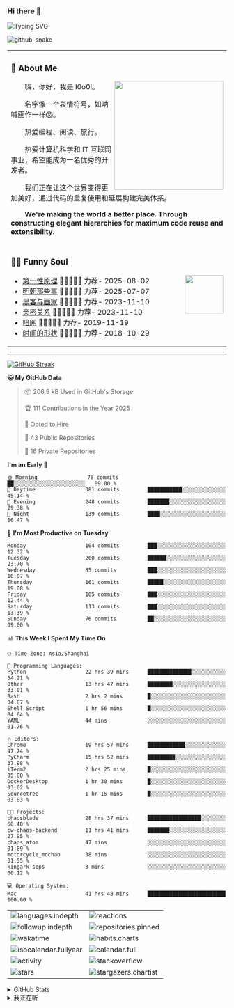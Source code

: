 ### Hi there 👋

![Typing SVG](https://readme-typing-svg.demolab.com?font=Fira+Code&pause=1000&color=0081FF&center=true&vCenter=true&random=false&width=435&lines=Full+Stack+Web+Developer;Always+learning+new+things%EF%BC%81)

[//]: # (![暗色]&#40;https://raw.githubusercontent.com/ol0o0lo/ol0o0lo/output/github-contribution-grid-snake-dark.svg&#41;)

[//]: # (![暗色]&#40;https://raw.githubusercontent.com/ol0o0lo/ol0o0lo/output/github-contribution-grid-snake-dark.svg&#41;)

<picture>
  <source media="(prefers-color-scheme: dark)" srcset="https://cdn.jsdelivr.net/gh/ol0o0lo/ol0o0lo@output/github-contribution-grid-snake-dark.svg" />
  <source media="(prefers-color-scheme: light)" srcset="https://cdn.jsdelivr.net/gh/ol0o0lo/ol0o0lo@output/github-contribution-grid-snake.svg" />
  <img alt="github-snake" src="github-snake.svg" />
</picture>


<table>

<tr><td>

### 🤺 About Me

<img align="right" width="250" src="https://spotify-github-profile.kittinanx.com/api/view.svg?uid=317lj6ke5g24u5s4ltvl352v5daa&cover_image=true&theme=natemoo-re&show_offline=false&background_color=121212&interchange=true&bar_color=53b14f&bar_color_cover=true" />

<p>&emsp;&emsp;嗨，你好，我是 l0o0l。</p>
<p>&emsp;&emsp;名字像一个表情符号，如呐喊画作一样😱。</p>
<p>&emsp;&emsp;热爱编程、阅读、旅行。</p>
<p>&emsp;&emsp;热爱计算机科学和 IT 互联网事业，希望能成为一名优秀的开发者。</p>
<p>&emsp;&emsp;我们正在让这个世界变得更加美好，通过代码的重复使用和延展构建完美体系。</p>
<p>&emsp;&emsp;<strong>We're making the world a better place. Through constructing elegant hierarchies for maximum code reuse and extensibility.</strong></p>

</td></tr>


<tr><td>

### 🤾‍♂️ Funny Soul

<img align="right" width="88" src="https://cdn.jsdelivr.net/gh/sun0225SUN/sun0225SUN/assets/images/artist.png" />

<!-- START_SECTION:douban -->
* <a href='https://book.douban.com/subject/36890781/' target='_blank'>第一性原理</a> 🌟🌟🌟🌟🌟 力荐- 2025-08-02
* <a href='https://book.douban.com/subject/7163250/' target='_blank'>明朝那些事</a> 🌟🌟🌟🌟🌟 力荐- 2025-07-07
* <a href='https://book.douban.com/subject/6021440/' target='_blank'>黑客与画家</a> 🌟🌟🌟🌟🌟 力荐- 2023-11-10
* <a href='https://book.douban.com/subject/26585065/' target='_blank'>亲密关系</a> 🌟🌟🌟🌟🌟 力荐- 2023-11-10
* <a href='https://music.douban.com/subject/30187654/' target='_blank'>暗网</a> 🌟🌟🌟🌟🌟 力荐- 2019-11-19
* <a href='http://movie.douban.com/subject/1292365/' target='_blank'>时间的形状</a> 🌟🌟🌟🌟🌟 力荐- 2018-10-29

<!-- END_SECTION:douban -->

</td></tr>


</table>


---

[//]: # (### 我的打卡)


[![GitHub Streak](https://github-readme-streak-stats-blond-iota.vercel.app/?user=ol0o0lo&theme=transparent&locale=zh_Hans&date_format=%5BY.%5Dn.j&mode=weekly&exclude_days=Sun%2CSat)](https://git.io/streak-stats)


<!--START_SECTION:waka-->
**🐱 My GitHub Data** 

> 📦 206.9 kB Used in GitHub's Storage 
 > 
> 🏆 111 Contributions in the Year 2025
 > 
> 💼 Opted to Hire
 > 
> 📜 43 Public Repositories 
 > 
> 🔑 16 Private Repositories 
 > 
**I'm an Early 🐤** 

```text
🌞 Morning                76 commits          ██░░░░░░░░░░░░░░░░░░░░░░░   09.00 % 
🌆 Daytime                381 commits         ███████████░░░░░░░░░░░░░░   45.14 % 
🌃 Evening                248 commits         ███████░░░░░░░░░░░░░░░░░░   29.38 % 
🌙 Night                  139 commits         ████░░░░░░░░░░░░░░░░░░░░░   16.47 % 
```
📅 **I'm Most Productive on Tuesday** 

```text
Monday                   104 commits         ███░░░░░░░░░░░░░░░░░░░░░░   12.32 % 
Tuesday                  200 commits         ██████░░░░░░░░░░░░░░░░░░░   23.70 % 
Wednesday                85 commits          ███░░░░░░░░░░░░░░░░░░░░░░   10.07 % 
Thursday                 161 commits         █████░░░░░░░░░░░░░░░░░░░░   19.08 % 
Friday                   105 commits         ███░░░░░░░░░░░░░░░░░░░░░░   12.44 % 
Saturday                 113 commits         ███░░░░░░░░░░░░░░░░░░░░░░   13.39 % 
Sunday                   76 commits          ██░░░░░░░░░░░░░░░░░░░░░░░   09.00 % 
```


📊 **This Week I Spent My Time On** 

```text
🕑︎ Time Zone: Asia/Shanghai

💬 Programming Languages: 
Python                   22 hrs 39 mins      ██████████████░░░░░░░░░░░   54.21 % 
Other                    13 hrs 47 mins      ████████░░░░░░░░░░░░░░░░░   33.01 % 
Bash                     2 hrs 2 mins        █░░░░░░░░░░░░░░░░░░░░░░░░   04.87 % 
Shell Script             1 hr 56 mins        █░░░░░░░░░░░░░░░░░░░░░░░░   04.64 % 
YAML                     44 mins             ░░░░░░░░░░░░░░░░░░░░░░░░░   01.76 % 

🔥 Editors: 
Chrome                   19 hrs 57 mins      ████████████░░░░░░░░░░░░░   47.74 % 
PyCharm                  15 hrs 52 mins      █████████░░░░░░░░░░░░░░░░   37.98 % 
iTerm2                   2 hrs 25 mins       █░░░░░░░░░░░░░░░░░░░░░░░░   05.80 % 
DockerDesktop            1 hr 30 mins        █░░░░░░░░░░░░░░░░░░░░░░░░   03.62 % 
Sourcetree               1 hr 15 mins        █░░░░░░░░░░░░░░░░░░░░░░░░   03.03 % 

🐱‍💻 Projects: 
chaosblade               28 hrs 37 mins      █████████████████░░░░░░░░   68.48 % 
cw-chaos-backend         11 hrs 41 mins      ███████░░░░░░░░░░░░░░░░░░   27.95 % 
chaos_atom               47 mins             ░░░░░░░░░░░░░░░░░░░░░░░░░   01.89 % 
motorcycle_mochao        38 mins             ░░░░░░░░░░░░░░░░░░░░░░░░░   01.55 % 
kingark-sops             3 mins              ░░░░░░░░░░░░░░░░░░░░░░░░░   00.12 % 

💻 Operating System: 
Mac                      41 hrs 48 mins      █████████████████████████   100.00 % 
```


<!--END_SECTION:waka-->


<!-- second form 第二个表格 -->
<table>
  <tr>
    <td><img src="https://cdn.jsdelivr.net/gh/ol0o0lo/ol0o0lo/github-metrics/languages.indepth.svg" alt="languages.indepth" /></td>
    <td><img src="https://cdn.jsdelivr.net/gh/ol0o0lo/ol0o0lo/github-metrics/reactions.svg" alt="reactions" /></td>
  </tr>
  <tr>
    <td><img src="https://cdn.jsdelivr.net/gh/ol0o0lo/ol0o0lo/github-metrics/followup.indepth.svg" alt="followup.indepth" /></td>
    <td><img src="https://cdn.jsdelivr.net/gh/ol0o0lo/ol0o0lo/github-metrics/repositories.pinned.svg" alt="repositories.pinned" /></td>
  </tr>
  <tr>
    <td><img src="https://cdn.jsdelivr.net/gh/ol0o0lo/ol0o0lo/github-metrics/wakatime.svg" alt="wakatime" /></td>
    <td><img src="https://cdn.jsdelivr.net/gh/ol0o0lo/ol0o0lo/github-metrics/habits.charts.svg" alt="habits.charts" /></td>
  </tr>
  <tr>
    <td><img src="https://cdn.jsdelivr.net/gh/ol0o0lo/ol0o0lo/github-metrics/isocalendar.fullyear.svg" alt="isocalendar.fullyear" /></td>
    <td><img src="https://cdn.jsdelivr.net/gh/ol0o0lo/ol0o0lo/github-metrics/calendar.full.svg" alt="calendar.full" /></td>
  </tr>
  <tr>
    <td><img src="https://cdn.jsdelivr.net/gh/ol0o0lo/ol0o0lo/github-metrics/activity.svg" alt="activity" /></td>
    <td><img src="https://cdn.jsdelivr.net/gh/ol0o0lo/ol0o0lo/github-metrics/stackoverflow.svg" alt="stackoverflow" /></td>
  </tr>
  <tr>
    <td><img src="https://cdn.jsdelivr.net/gh/ol0o0lo/ol0o0lo/github-metrics/stars.svg" alt="stars" /></td>
    <td><img src="https://cdn.jsdelivr.net/gh/ol0o0lo/ol0o0lo/github-metrics/stargazers.chartist.svg" alt="stargazers.chartist" /></td>
  </tr>
</table>

[//]: # (<details>)

[//]: # (  <summary>:zap: GitHub WakaTime</summary>)

[//]: # (</details>)


<details>
  <summary> GitHub Stats</summary>

[//]: # (![ol0o0lo's GitHub stats]&#40;https://readme-stats.l0o0l.cn/api/top-langs?username=ol0o0lo&theme=graywhite&hide=css&hide_progress=true&locale=cn&#41;)

[//]: # ()
[//]: # (![ol0o0lo's GitHub stats]&#40;https://readme-stats.l0o0l.cn/api/?username=ol0o0lo&theme=graywhite&hide=prs,issues,contribs&locale=cn&#41;)

  <img alt="ol0o0lo's GitHub Stats" src="https://github-readme-activity-graph.vercel.app/graph?username=ol0o0lo&theme=high-contrast&hide_title=flase&radius=16" />

</details>

<details>
  <summary>我正在听</summary>

[![spotify-github-profile](https://spotify-github-profile.vercel.app/api/view?uid=31dufxqboi6rzm4vnu3o5zbsa7zq&cover_image=true&theme=default&show_offline=false&background_color=121212&interchange=false&bar_color=53b14f&bar_color_cover=true)](https://github.com/kittinan/spotify-github-profile)

</details>
